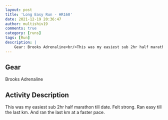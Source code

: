 ```yaml
---
layout: post
title: 'Long Easy Run - HR160'
date: 2021-12-19 20:36:47
author: multishiv19
comments: true
category: [runs]
tags: [Run]
description: |
    Gear: Brooks Adrenaline<br/>This was my easiest sub 2hr half marathon till date. Felt strong. Ran easy till the last km.<br/>And ran the last km at a faster pace. 
---
```


## Gear
Brooks Adrenaline

## Activity Description
This was my easiest sub 2hr half marathon till date. Felt strong. Ran easy till the last km.
And ran the last km at a faster pace. 


<div width='100%' class='strava-embed-placeholder' data-embed-type='activity' data-embed-id='6401452836'></div>
<script src='https://strava-embeds.com/embed.js'></script>
